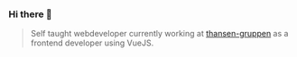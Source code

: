 ### Hi there 👋

> Self taught webdeveloper currently working at [thansen-gruppen](https://www.thansen.dk) as a frontend developer using VueJS.
